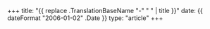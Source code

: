 +++
title: "{{ replace .TranslationBaseName "-" " " | title }}"
date: {{ dateFormat "2006-01-02" .Date }}
type: "article"
+++
